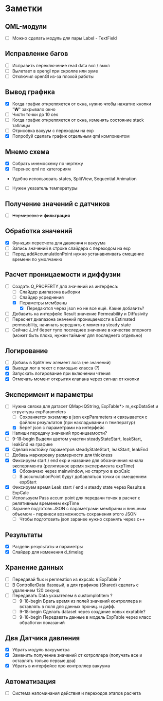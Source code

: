 # Заметки

## QML-модули
- [ ] Можно сделать модуль для пары Label - TextField

## Исправление багов
- [ ] Исправить переключение read data вкл / выкл
- [ ] Вылетает в opengl при скролле или зуме
- [ ] Отключил openGl из-за плохой работы

## Вывод графика
- [x] Когда график открепляется от окна, нужно чтобы нажатие кнопки "**W**" закрывало окно
- [ ] Чисти точки до 10 сек
- [ ] Когда график открепляется от окна, изменять состояние stack таблицы
- [ ] Отрисовка вакуум с переходом на exp
- [x] Попробуй сделать график отдельным qml компонентом
## Мнемо схема
- [x] Собрать мнемосхему по чертежу
- [x] Перенес qml по категориям
- Удобно использовать states, SplitView, Sequential Animation
- [ ] Нужен указатель температуры

## Получение значений с датчиков
- [ ] ~~Нормировка и~~ **фильтрация**
## Обработка значений
- [x] Функция пересчета для ~~давления~~ и вакуума
- [ ] Запись значений в строке слайдера с переходом на exp
- [ ] Перед addAccumulationPoint нужно устанавиливать смещение времени по умолчанию

## Расчет проницаемости и диффузии
- [ ] Создать Q_PROPERTY для значений из интерфеса:
    - [ ] Слайдер диапазона выборки
    - [ ] Слайдер усреднения
    - [x] Пераметры мембраны
        - [x] Передаются через json но не все ещё. Какие добавить?
- [ ] Добавить на интерфейс Result значение Permeability и Diffusivity
- [ ] Пересчет диапазона значений проницаемости в Estimated permeability, начинать усреднять с момента steady state
- [ ] Сейчас J_inf берет тупо последнее значение в качестве опорного (может быть плохо, нужен тайминг для последнего отдельно)

## Логирование
- [ ] Добавь в SplitView элемент лога (не значений)
- [x] Выводи лог в текст с помощью класса (?)
- [x] Запускать логирование при включении чтения
- [x] Отмечать момент открытия клапана через сигнал от кнопки

## Эксперимент и параметры
- [ ] Нужна связка для датасет QMap<QString, ExpTable*> m_expDataSet и структуры expParameters
    - [ ] Сохраняется экземляр в json expParameters и связывается с файлом результатов (при накладывании n температур)
    - [x] Берет json с параметрами на интерфейс
- [x] Напиши передачу значений проницаемости?
- [ ] 9-18-begin Выдели цветом участки steadyStateStart, leakStart, leakEnd на графике
- [x] Сделай настойку параметров steadyStateStart, leakStart, leakEnd 
- [ ] Добавь маркировку размерности для thickness 
- [x] Фиксируем start / end exp и название для обозначения начала эксперимента (релятивное время эксперимента expTime)
    - [x] Обозначаю через mainwindow, но стартую в expCalc
    - [ ] В accumulationPoint будут добавляться точки со смещением expStart
- [x] Фиксируем время Leak start / end и steady state через Results в ExpCalc
- [ ] Используем Pass accum point для передачи точек в расчет с релятивным временем expTime
- [ ] Заранее подготовь JSON с параметрами мембраны и внешним объемом - перенеси возможность сохранения этого JSON
    - [ ] Чтобы подготовить json заранее нужно схранять через c++

## Результаты
- [x] Раздели результаты и параметры
- [x] Слайдер для изменения d_timelag

## Хранение данных
- [ ] Передавай flux и permeation из expcalc в ExpTable ?
- [ ] В ControllerData базовый, а для графиков (Shared) сделать с удалением 120 секунд
- [ ] Передавать Data указателем в customplotitem ?
    - [ ] 9-18-begin Брать время из полей значений контроллера и вставлять в поля для данных прониц. и дифф.
    - [ ] 9-18-begin Сделать dataset через создание новых exptable?
    - [ ] 9-18-begin Передавать данные в модель ExpTable через класс обработки показаний

## Два Датчика давления
- [x] Убрать модуль вакууметра
- [x] Заменить получение значений от котроллера (получать все и оставлять только первые два)
- [x] Убрать в интерфейсе про контроллер вакуума

## Автоматизация
- [ ] Система напоминания действия и переходов этапов расчета
